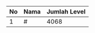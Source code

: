 | No | Nama            | Jumlah Level |
|----|-----------------|--------------|
| 1  | #    |    4068        |
